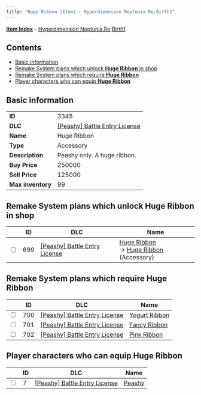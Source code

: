 ```yaml
---
title: "Huge Ribbon (Item) - Hyperdimension Neptunia Re;Birth1"
---
```


[**Item Index**](/neptunia/rb1/item/index.html) - [Hyperdimension Neptunia Re;Birth1](/neptunia/rb1)

## Contents

- [Basic information](#basic-information)
- [Remake System plans which unlock **Huge Ribbon** in shop](#remake-system-plans-which-unlock-huge-ribbon-in-shop)
- [Remake System plans which require **Huge Ribbon**](#remake-system-plans-which-require-huge-ribbon)
- [Player characters who can equip **Huge Ribbon**](#player-characters-who-can-equip-huge-ribbon)

## Basic information

|   |   |
| -- | -- |
| **ID** | 3345 |
| **DLC** | [[Peashy] Battle Entry License](/neptunia/rb1/dlc/8-peashy.html) |
| **Name** | Huge Ribbon |
| **Type** | Accessory |
| **Description** | Peashy only. A huge ribbon. |
| **Buy Price** | 250000 |
| **Sell Price** | 125000 |
| **Max inventory** | 99 |


## Remake System plans which unlock **Huge Ribbon** in shop

|    | ID | DLC | Name |
| -- | -- | --- | ---- |
| <input type="checkbox" id="rb1-remake-8-699" class="trackbox" /> | 699 | [[Peashy] Battle Entry License](/neptunia/rb1/dlc/8-peashy.html) | [Huge Ribbon](/neptunia/rb1/remake/8-699-huge-ribbon.html)<br /> → [Huge Ribbon](/neptunia/rb1/item/8-3345-huge-ribbon.html) (Accessory) |


## Remake System plans which require **Huge Ribbon**

|    | ID | DLC | Name |
| -- | -- | --- | ---- |
| <input type="checkbox" id="rb1-quest-8-700" class="trackbox" /> | 700 | [[Peashy] Battle Entry License](/neptunia/rb1/dlc/8-peashy.html) | [Yogurt Ribbon](/neptunia/rb1/quest/8-700-yogurt-ribbon.html) |
| <input type="checkbox" id="rb1-quest-8-701" class="trackbox" /> | 701 | [[Peashy] Battle Entry License](/neptunia/rb1/dlc/8-peashy.html) | [Fancy Ribbon](/neptunia/rb1/quest/8-701-fancy-ribbon.html) |
| <input type="checkbox" id="rb1-quest-8-702" class="trackbox" /> | 702 | [[Peashy] Battle Entry License](/neptunia/rb1/dlc/8-peashy.html) | [Pink Ribbon](/neptunia/rb1/quest/8-702-pink-ribbon.html) |


## Player characters who can equip **Huge Ribbon**

|    | ID | DLC | Name |
| -- | -- | --- | ---- |
| <input type="checkbox" id="rb1-player-8-7" class="trackbox" /> | 7 | [[Peashy] Battle Entry License](/neptunia/rb1/dlc/8-peashy.html) | [Peashy](/neptunia/rb1/player/8-7-peashy.html) |
